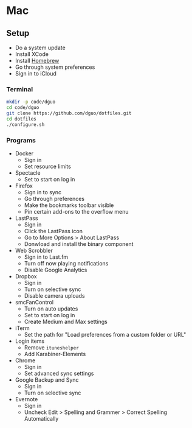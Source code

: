 # Mac

## Setup

* Do a system update
* Install XCode
* Install [Homebrew](https://brew.sh/)
* Go through system preferences
* Sign in to iCloud

### Terminal

```sh
mkdir -p code/dguo
cd code/dguo
git clone https://github.com/dguo/dotfiles.git
cd dotfiles
./configure.sh
```

### Programs

* Docker
    * Sign in
    * Set resource limits
* Spectacle
    * Set to start on log in
* Firefox
    * Sign in to sync
    * Go through preferences
    * Make the bookmarks toolbar visible
    * Pin certain add-ons to the overflow menu
* LastPass
    * Sign in
    * Click the LastPass icon
    * Go to More Options > About LastPass
    * Donwload and install the binary component
* Web Scrobbler
    * Sign in to Last.fm
    * Turn off now playing notifications
    * Disable Google Analytics
* Dropbox
    * Sign in
    * Turn on selective sync
    * Disable camera uploads
* smcFanControl
    * Turn on auto updates
    * Set to start on log in
    * Create Medium and Max settings
* iTerm
    * Set the path for "Load preferences from a custom folder or URL"
* Login items
    * Remove `ituneshelper`
    * Add Karabiner-Elements
* Chrome
    * Sign in
    * Set advanced sync settings
* Google Backup and Sync
    * Sign in
    * Turn on selective sync
* Evernote
    * Sign in
    * Uncheck Edit > Spelling and Grammer > Correct Spelling Automatically
